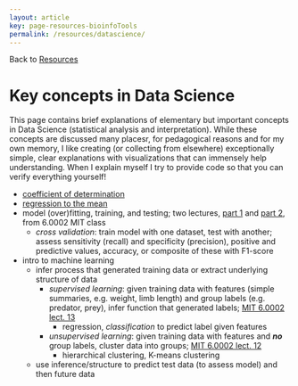 ```yaml
---
layout: article
key: page-resources-bioinfoTools
permalink: /resources/datascience/
---
```


Back to [Resources](/resources/)

# Key concepts in Data Science

This page contains brief explanations of elementary but important concepts in Data Science (statistical analysis and interpretation). While these concepts are discussed many placesr, for pedagogical reasons and for my own memory, I like creating (or collecting from elsewhere) exceptionally simple, clear explanations with visualizations that can immensely help understanding. When I explain myself I try to provide code so that you can verify everything yourself!


- [coefficient of determination](/resources/datascience/coeffDeter/)
- [regression to the mean](/resources/datascience/regressionToMean/)
- model (over)fitting, training, and testing; two lectures, [part 1](https://ocw.mit.edu/courses/electrical-engineering-and-computer-science/6-0002-introduction-to-computational-thinking-and-data-science-fall-2016/lecture-videos/lecture-9-understanding-experimental-data/) and [part 2](https://ocw.mit.edu/courses/electrical-engineering-and-computer-science/6-0002-introduction-to-computational-thinking-and-data-science-fall-2016/lecture-videos/lecture-10-understanding-experimental-data-cont./), from 6.0002 MIT class
    - *cross validation*: train model with one dataset, test with another; assess sensitivity (recall) and specificity (precision), positive and predictive values, accuracy, or composite of these with F1-score
- intro to machine learning
    - infer process that generated training data or extract underlying structure of data 
        - *supervised learning*: given training data with features (simple summaries, e.g. weight, limb length) and group labels (e.g. predator, prey), infer function that generated labels; [MIT 6.0002 lect. 13](https://ocw.mit.edu/courses/electrical-engineering-and-computer-science/6-0002-introduction-to-computational-thinking-and-data-science-fall-2016/lecture-videos/lecture-13-classification/)
            - regression, *classification* to predict label given features
        - *unsupervised learning*: given training data with features and ***no*** group labels, cluster data into groups; [MIT 6.0002 lect. 12](https://ocw.mit.edu/courses/electrical-engineering-and-computer-science/6-0002-introduction-to-computational-thinking-and-data-science-fall-2016/lecture-videos/lecture-12-clustering/)
            - hierarchical clustering, K-means clustering
    - use inference/structure to predict test data (to assess model) and then future data 

